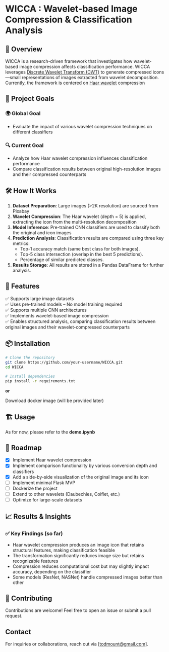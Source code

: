 # WICCA : Wavelet-based Image Compression & Classification Analysis

## 📌 Overview
WICCA is a research-driven framework that investigates how wavelet-based image compression affects classification performance. WICCA leverages [Discrete Wavelet Transform (DWT)](https://en.wikipedia.org/wiki/Discrete_wavelet_transform) to generate compressed icons—small representations of images extracted from wavelet decomposition. Currently, the framework is centered on [Haar wavelet](https://en.wikipedia.org/wiki/Haar_wavelet) compression

## 🎯 Project Goals
### 🌍 Global Goal
- Evaluate the impact of various wavelet compression techniques on different classifiers

### 🔍 Current Goal
- Analyze how Haar wavelet compression influences classification performance
- Compare classification results between original high-resolution images and their compressed counterparts

## 🛠 How It Works
1. **Dataset Preparation**: Large images (>2K resolution) are sourced from Pixabay
2. **Wavelet Compression**: The Haar wavelet (depth = 5) is applied, extracting the icon from the multi-resolution decomposition
3. **Model Inference**: Pre-trained CNN classifiers are used to classify both the original and icon images
4. **Prediction Analysis**: Classification results are compared using three key metrics:
   - Top-1 accuracy match (same best class for both images).
   - Top-5 class intersection (overlap in the best 5 predictions).
   - Percentage of similar predicted classes.
5. **Results Storage**: All results are stored in a Pandas DataFrame for further analysis.

## 🚀 Features
✅ Supports large image datasets  
✅ Uses pre-trained models – No model training required  
✅ Supports multiple CNN architectures  
✅ Implements wavelet-based image compression    
✅ Enables structured analysis, comparing classification results between original images and their wavelet-compressed counterparts  

## 📦 Installation
```bash
# Clone the repository
git clone https://github.com/your-username/WICCA.git
cd WICCA

# Install dependencies
pip install -r requirements.txt
```

**or**   

Download docker image (will be provided later)

## 🏗 Usage
As for now, please refer to the **demo.ipynb**

## 🔄 Roadmap
- [x] Implement Haar wavelet compression
- [x] Implement comparison functionality by various conversion depth and classifiers
- [x] Add a side-by-side visualization of the original image and its icon
- [ ] Implement minimal Flask MVP
- [ ] Dockerize the project
- [ ] Extend to other wavelets (Daubechies, Coiflet, etc.)
- [ ] Optimize for large-scale datasets

## 📈 Results & Insights
### ✅ Key Findings (so far)
- Haar wavelet compression produces an image icon that retains structural features, making classification feasible  
- The transformation significantly reduces image size but retains recognizable features  
- Compression reduces computational cost but may slightly impact accuracy, depending on the classifier  
- Some models (ResNet, NASNet) handle compressed images better than other  

## 🤝 Contributing
Contributions are welcome! Feel free to open an issue or submit a pull request.

## Contact
For inquiries or collaborations, reach out via [todmount@gmail.com].
